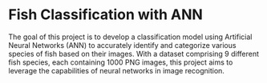 # Fish Classification with ANN
The goal of this project is to develop a classification model using Artificial Neural Networks (ANN) to accurately identify and categorize various species of fish based on their images. With a dataset comprising 9 different fish species, each containing 1000 PNG images, this project aims to leverage the capabilities of neural networks in image recognition.
